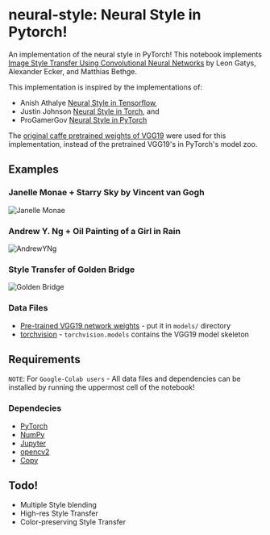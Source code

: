 # neural-style: Neural Style in Pytorch!

An implementation of the neural style in PyTorch! This notebook implements [Image Style Transfer Using Convolutional Neural Networks](https://www.cv-foundation.org/openaccess/content_cvpr_2016/papers/Gatys_Image_Style_Transfer_CVPR_2016_paper.pdf) by Leon Gatys, Alexander Ecker, and Matthias Bethge. 

This implementation is inspired by the implementations of:
* Anish Athalye [Neural Style in Tensorflow](https://github.com/anishathalye/neural-style),
* Justin Johnson [Neural Style in Torch](https://github.com/jcjohnson/neural-style), and
* ProGamerGov [Neural Style in PyTorch](https://github.com/ProGamerGov/neural-style-pt)

The [original caffe pretrained weights of VGG19](https://github.com/jcjohnson/pytorch-vgg) were used for this implementation, instead of the pretrained VGG19's in PyTorch's model zoo.

## Examples

### Janelle Monae + Starry Sky by Vincent van Gogh
![Janelle Monae](https://i.imgur.com/WWq6I1U.jpg)

### Andrew Y. Ng + Oil Painting of a Girl in Rain
![AndrewYNg](https://i.imgur.com/cO9YdZI.jpg)

### Style Transfer of Golden Bridge
![Golden Bridge](https://i.imgur.com/E6A4AmU.jpg)


### Data Files
* [Pre-trained VGG19 network weights](https://s3-us-west-2.amazonaws.com/jcjohns-models/vgg16-00b39a1b.pth) - put it in `models/` directory
* [torchvision](https://pytorch.org/) - `torchvision.models` contains the VGG19 model skeleton

## Requirements
`NOTE`: For `Google-Colab users` - All data files and dependencies can be installed by running the uppermost cell of the notebook!

### Dependecies
* [PyTorch](https://pytorch.org/)
* [NumPy](https://www.scipy.org/install.html)
* [Jupyter](http://jupyter.org/install)
* [opencv2](https://matplotlib.org/users/installing.html)
* [Copy](https://docs.python.org/3/library/copy.html)

## Todo!
* Multiple Style blending
* High-res Style Transfer
* Color-preserving Style Transfer